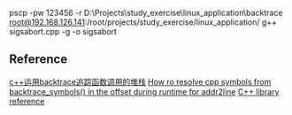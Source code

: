 pscp -pw 123456 -r D:\Projects\study_exercise\linux_application\backtrace root@192.168.126.141:/root/projects/study_exercise/linux_application/
g++ sigsabort.cpp -g -o sigsabort

## Reference
[c++运用backtrace追踪函数调用的堆栈](https://www.cnblogs.com/osyun/archive/2012/08/17/2644018.html)
[How ro resolve cpp symbols from backtrace_symbols() in the offset during runtime for addr2line](https://stackoverflow.com/questions/55450932/how-ro-resolve-cpp-symbols-from-backtrace-symbols-in-the-offset-during-runtime)
[C++ library reference](http://www.cplusplus.com/reference/)